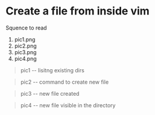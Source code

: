 # Create a file from inside vim
Squence to read 
1. pic1.png
2. pic2.png
3. pic3.png
4. pic4.png

 > pic1 -- lisitng existing dirs

 > pic2 -- command to create new file

 > pic3 -- new file created
 
 > pic4 -- new file visible in the directory
